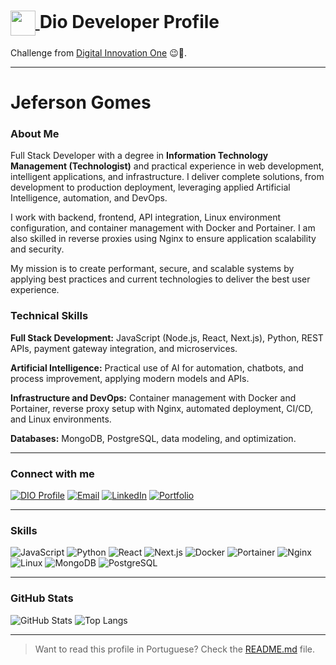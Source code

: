 <h1>
  <a href="https://www.dio.me/">
    <img align="center" width="40px" src="https://hermes.digitalinnovation.one/assets/diome/logo-minimized.png">
  </a>
  <span> Dio Developer Profile</span>
</h1>

Challenge from [Digital Innovation One](https://www.dio.me/) 😉🚀.

---

# Jeferson Gomes

### About Me

Full Stack Developer with a degree in **Information Technology Management (Technologist)** and practical experience in web development, intelligent applications, and infrastructure. I deliver complete solutions, from development to production deployment, leveraging applied Artificial Intelligence, automation, and DevOps.

I work with backend, frontend, API integration, Linux environment configuration, and container management with Docker and Portainer. I am also skilled in reverse proxies using Nginx to ensure application scalability and security.

My mission is to create performant, secure, and scalable systems by applying best practices and current technologies to deliver the best user experience.

### Technical Skills

**Full Stack Development:** JavaScript (Node.js, React, Next.js), Python, REST APIs, payment gateway integration, and microservices.

**Artificial Intelligence:** Practical use of AI for automation, chatbots, and process improvement, applying modern models and APIs.

**Infrastructure and DevOps:** Container management with Docker and Portainer, reverse proxy setup with Nginx, automated deployment, CI/CD, and Linux environments.

**Databases:** MongoDB, PostgreSQL, data modeling, and optimization.

---

### Connect with me
[![DIO Profile](https://img.shields.io/badge/-My%20Profile%20on%20DIO-30A3DC?style=for-the-badge)](https://web.dio.me/users/jefersonogomes?tab=skills)
[![Email](https://img.shields.io/badge/-Email-000?style=for-the-badge&logo=microsoft-outlook&logoColor=E94D5F)](mailto:Jefesonogomes@gmail.com)
[![LinkedIn](https://img.shields.io/badge/-LinkedIn-000?style=for-the-badge&logo=linkedin&logoColor=30A3DC)](https://www.linkedin.com/in/jeferson-gomes-a8304726b/)
[![Portfolio](https://img.shields.io/badge/-Portfolio-000?style=for-the-badge&)](https://ggdevs.tech/)

---

### Skills
![JavaScript](https://img.shields.io/badge/JavaScript-000?style=for-the-badge&logo=javascript&logoColor=30A3DC)
![Python](https://img.shields.io/badge/Python-000?style=for-the-badge&logo=python&logoColor=30A3DC)
![React](https://img.shields.io/badge/React-000?style=for-the-badge&logo=react&logoColor=30A3DC)
![Next.js](https://img.shields.io/badge/Next.js-000?style=for-the-badge&logo=nextdotjs&logoColor=30A3DC)
![Docker](https://img.shields.io/badge/Docker-000?style=for-the-badge&logo=docker&logoColor=30A3DC)
![Portainer](https://img.shields.io/badge/Portainer-000?style=for-the-badge&logo=portainer&logoColor=30A3DC)
![Nginx](https://img.shields.io/badge/Nginx-000?style=for-the-badge&logo=nginx&logoColor=30A3DC)
![Linux](https://img.shields.io/badge/Linux-000?style=for-the-badge&logo=linux&logoColor=30A3DC)
![MongoDB](https://img.shields.io/badge/MongoDB-000?style=for-the-badge&logo=mongodb&logoColor=30A3DC)
![PostgreSQL](https://img.shields.io/badge/PostgreSQL-000?style=for-the-badge&logo=postgresql&logoColor=30A3DC)

---

### GitHub Stats
![GitHub Stats](https://github-readme-stats.vercel.app/api?username=Jeferson-GG&theme=transparent&bg_color=000&border_color=FF0000&show_icons=true&icon_color=30A3DC&title_color=FF0000&text_color=FFF)
![Top Langs](https://github-readme-stats-git-masterrstaa-rickstaa.vercel.app/api/top-langs/?username=Jeferson-GG&layout=compact&bg_color=000&border_color=FF0000&title_color=FF0000&text_color=FFF)

---

> Want to read this profile in Portuguese? Check the [README.md](README.md) file.
